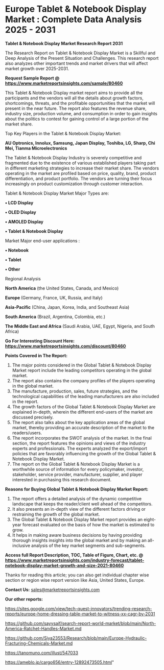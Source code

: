 # Europe Tablet & Notebook Display Market : Complete Data Analysis 2025 - 2031

<strong>Tablet & Notebook Display Market Research Report 2031</strong>

The Research Report on Tablet & Notebook Display Market is a Skillful and Deep Analysis of the Present Situation and Challenges. This research report also analyzes other important trends and market drivers that will affect market growth over 2025-2031.

<strong>Request Sample Report @ <a href=https://www.marketreportsinsights.com/sample/80460>https://www.marketreportsinsights.com/sample/80460</a></strong>

This Tablet & Notebook Display market report aims to provide all the participants and the vendors will all the details about growth factors, shortcomings, threats, and the profitable opportunities that the market will present in the near future. The report also features the revenue share, industry size, production volume, and consumption in order to gain insights about the politics to contest for gaining control of a large portion of the market share.

Top Key Players in the Tablet & Notebook Display Market:

<strong>AU Optronics, Innolux, Samsung, Japan Display, Toshiba, LG, Sharp, Chi Mei, Tianma Microelectronics</strong>

The Tablet & Notebook Display Industry is severely competitive and fragmented due to the existence of various established players taking part in different marketing strategies to increase their market share. The vendors operating in the market are profiled based on price, quality, brand, product differentiation, and product portfolio. The vendors are turning their focus increasingly on product customization through customer interaction.

Tablet & Notebook Display Market Major Types are:

<strong>• LCD Display

• OLED Display

• AMOLED Display

• Tablet & Notebook Display</strong>

Market Major end-user applications :

<strong>• Notebook

• Tablet

• Other</strong>

Regional Analysis

</u><strong><b>North America</b></strong> (the United States, Canada, and Mexico)

<strong><b>Europe </b></strong>(Germany, France, UK, Russia, and Italy)

<strong><b>Asia-Pacific</b></strong> (China, Japan, Korea, India, and Southeast Asia)

<strong><b>South America</b></strong> (Brazil, Argentina, Colombia, etc.)

<strong><b>The Middle East and Africa</b></strong> (Saudi Arabia, UAE, Egypt, Nigeria, and South Africa)

<strong>Go For Interesting Discount Here: <a href=https://www.marketreportsinsights.com/discount/80460>https://www.marketreportsinsights.com/discount/80460</a></strong>

<strong>Points Covered in The Report:</strong>
<ol>
  <li>The major points considered in the Global Tablet & Notebook Display Market report include the leading competitors operating in the global market.</li>
  <li>The report also contains the company profiles of the players operating in the global market.</li>
  <li>The manufacture, production, sales, future strategies, and the technological capabilities of the leading manufacturers are also included in the report.</li>
  <li>The growth factors of the Global Tablet & Notebook Display Market are explained in-depth, wherein the different end-users of the market are discussed precisely.</li>
  <li>The report also talks about the key application areas of the global market, thereby providing an accurate description of the market to the readers/users.</li>
  <li>The report incorporates the SWOT analysis of the market. In the final section, the report features the opinions and views of the industry experts and professionals. The experts analyzed the export/import policies that are favorably influencing the growth of the Global Tablet & Notebook Display Market.</li>
  <li>The report on the Global Tablet & Notebook Display Market is a worthwhile source of information for every policymaker, investor, stakeholder, service provider, manufacturer, supplier, and player interested in purchasing this research document.</li>
</ol>
<strong>Reasons for Buying Global Tablet & Notebook Display Market Report:</strong>

<ol>
  <li>The report offers a detailed analysis of the dynamic competitive landscape that keeps the reader/client well ahead of the competitors.</li>
  <li>It also presents an in-depth view of the different factors driving or restraining the growth of the global market.</li>
  <li>The Global Tablet & Notebook Display Market report provides an eight-year forecast evaluated on the basis of how the market is estimated to grow.</li>
  <li>It helps in making aware business decisions by having providing thorough insights insights into the global market and by making an all-inclusive analysis of the key market segments and sub-segments.</li>
</ol>
<strong>Access full Report Description, TOC, Table of Figure, Chart, etc. @ <a href=https://www.marketreportsinsights.com/industry-forecast/tablet-notebook-display-market-growth-and-size-2021-80460>https://www.marketreportsinsights.com/industry-forecast/tablet-notebook-display-market-growth-and-size-2021-80460</a></strong>


Thanks for reading this article; you can also get individual chapter wise section or region wise report version like Asia, United States, Europe.

<strong>Contact Us:</strong>
sales@marketreportsinsights.com

<strong>Our other reports:</strong>

<a href=https://sites.google.com/view/tech-quest-innovators/trending-research-reports/europe-home-dressing-table-market-to-witness-xx-cagr-by-2031>https://sites.google.com/view/tech-quest-innovators/trending-research-reports/europe-home-dressing-table-market-to-witness-xx-cagr-by-2031</a>

<a href=https://github.com/sayysaif/search-report-world-market/blob/main/North-America-Ratchet-Handles-Market.md>https://github.com/sayysaif/search-report-world-market/blob/main/North-America-Ratchet-Handles-Market.md</a>

<a href=https://github.com/Siya23553/Research/blob/main/Europe-Hydraulic-Fracturing-Chemicals-Market.md>https://github.com/Siya23553/Research/blob/main/Europe-Hydraulic-Fracturing-Chemicals-Market.md</a>

<a href=https://tanomuno.com/illust/547033>https://tanomuno.com/illust/547033</a>

<a href=https://ameblo.jp/cargo656/entry-12892473505.html>https://ameblo.jp/cargo656/entry-12892473505.html</a>"
